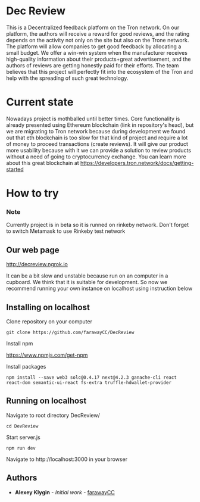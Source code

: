 # Dec Review

  This is a Decentralized feedback platform on the Tron network. On our platform, the authors will receive a reward for good reviews, and the rating depends on the activity not only on the site but also on the Trone network.
  The platform will allow companies to get good feedback by allocating a small budget. We offer a win-win system when the manufacturer receives high-quality information about their products+great advertisement, and the authors of reviews are getting honestly paid for their efforts. The team believes that this project will perfectly fit into the ecosystem of the Tron and help with the spreading of such great technology.

# Current state

Nowadays project is mothballed until better times. Core functionality is already presented using Ethereum blockchain (link in repository's head), but we are migrating to Tron network because during development we found out that eth blockchain is too slow for that kind of project and require a lot of money to proceed transactions (create reviews). It will give our product more usability because with it we can provide a solution to review products without a need of going to cryptocurrency exchange. You can learn more about this great blockchain at https://developers.tron.network/docs/getting-started 

# How to try
### Note

Currently project is in beta so it is runned on rinkeby network. Don't forget to switch Metamask to use Rinkeby test network 

## Our web page
http://decreview.ngrok.io

It can be a bit slow and unstable because run on an computer in a cupboard. We think that it is suitable for development. So now we recommend running your own instance on localhost using instruction below

## Installing on localhost

Clone repository on your computer
```
git clone https://github.com/farawayCC/DecReview
```

Install npm

https://www.npmjs.com/get-npm

Install packages
```
npm install --save web3 solc@0.4.17 next@4.2.3 ganache-cli react react-dom semantic-ui-react fs-extra truffle-hdwallet-provider
```

## Running on localhost

Navigate to root directory DecReview/

```
cd DevReview
```

Start server.js

```
npm run dev
```

Navigate to http://localhost:3000 in your browser


## Authors

* **Alexey Klygin** - *Initial work* - [farawayCC](https://github.com/farawayCC)
